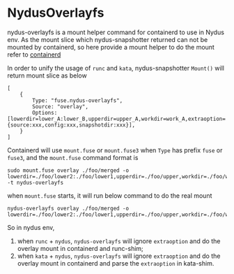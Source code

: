 # NydusOverlayfs

nydus-overlayfs is a mount helper command for containerd to use in Nydus env. As the mount slice which nydus-snapshotter returned can not be mounted by containerd, so here provide a mount helper to do the mount refer to [containerd](https://github.com/containerd/containerd/blob/v1.5.7/mount/mount_linux.go#L384)

In order to unify the usage of `runc` and `kata`, nydus-snapshotter `Mount()` will return mount slice as below

```shell
[
    {
        Type: "fuse.nydus-overlayfs",
        Source: "overlay",
        Options: [lowerdir=lower_A:lower_B,upperdir=upper_A,workdir=work_A,extraoption={source:xxx,config:xxx,snapshotdir:xxx}],
    }
]
```

Containerd will use `mount.fuse` or `mount.fuse3` when `Type` has prefix `fuse` or `fuse3`, and the `mount.fuse` command format is

```shell
sudo mount.fuse overlay ./foo/merged -o lowerdir=./foo/lower2:./foo/lower1,upperdir=./foo/upper,workdir=./foo/work -t nydus-overlayfs
```

when `mount.fuse` starts, it will run below command to do the real mount

```shell
nydus-overlayfs overlay ./foo/merged -o lowerdir=./foo/lower2:./foo/lower1,upperdir=./foo/upper,workdir=./foo/work,dev,suid
```

So in nydus env,

1. when `runc` + `nydus`, `nydus-overlayfs` will ignore `extraoption` and do the overlay mount in containerd and runc-shim;
2. when `kata` + `nydus`, `nydus-overlayfs` will ignore `extraoption` and do the overlay mount in containerd and parse the `extraoption` in kata-shim.
